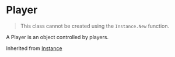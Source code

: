 # Player

> This class cannot be created using the `Instance.New` function.

A Player is an object controlled by players.

Inherited from [Instance](../Instance)
